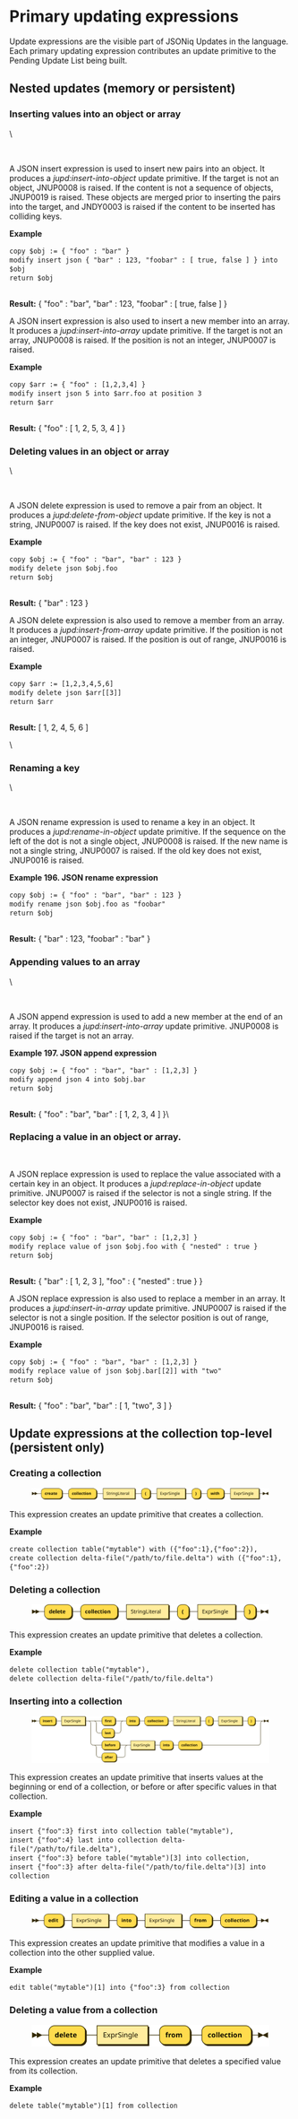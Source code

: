 # Primary updating expressions

Update expressions are the visible part of JSONiq Updates in the language. Each primary updating expression contributes an update primitive to the Pending Update List being built.

## Nested updates (memory or persistent)

### **Inserting values into an object or array**

\


<figure><img src="https://www.jsoniq.org/docs/JSONiq/webhelp/images/JSONInsertExpr.png" alt=""><figcaption></figcaption></figure>

A JSON insert expression is used to insert new pairs into an object. It produces a _jupd:insert-into-object_ update primitive. If the target is not an object, JNUP0008 is raised. If the content is not a sequence of objects, JNUP0019 is raised. These objects are merged prior to inserting the pairs into the target, and JNDY0003 is raised if the content to be inserted has colliding keys.

**Example**&#x20;

```
copy $obj := { "foo" : "bar" }
modify insert json { "bar" : 123, "foobar" : [ true, false ] } into $obj
return $obj
      
```

**Result:** { "foo" : "bar", "bar" : 123, "foobar" : \[ true, false ] }



A JSON insert expression is also used to insert a new member into an array. It produces a _jupd:insert-into-array_ update primitive. If the target is not an array, JNUP0008 is raised. If the position is not an integer, JNUP0007 is raised.

**Example**

```
copy $arr := { "foo" : [1,2,3,4] }
modify insert json 5 into $arr.foo at position 3
return $arr
      
```

**Result:** { "foo" : \[ 1, 2, 5, 3, 4 ] }

### **Deleting values in an object or array**

\


<figure><img src="https://www.jsoniq.org/docs/JSONiq/webhelp/images/JSONDeleteExpr.png" alt=""><figcaption></figcaption></figure>

A JSON delete expression is used to remove a pair from an object. It produces a _jupd:delete-from-object_ update primitive. If the key is not a string, JNUP0007 is raised. If the key does not exist, JNUP0016 is raised.

**Example**&#x20;

```
copy $obj := { "foo" : "bar", "bar" : 123 }
modify delete json $obj.foo
return $obj
      
```

**Result:** { "bar" : 123 }



A JSON delete expression is also used to remove a member from an array. It produces a _jupd:insert-from-array_ update primitive. If the position is not an integer, JNUP0007 is raised. If the position is out of range, JNUP0016 is raised.

**Example**&#x20;

```
copy $arr := [1,2,3,4,5,6]
modify delete json $arr[[3]]
return $arr
      
```

**Result:** \[ 1, 2, 4, 5, 6 ]

\


### **Renaming a key**

\


<figure><img src="https://www.jsoniq.org/docs/JSONiq/webhelp/images/JSONRenameExpr.png" alt=""><figcaption></figcaption></figure>

A JSON rename expression is used to rename a key in an object. It produces a _jupd:rename-in-object_ update primitive. If the sequence on the left of the dot is not a single object, JNUP0008 is raised. If the new name is not a single string, JNUP0007 is raised. If the old key does not exist, JNUP0016 is raised.

**Example 196. JSON rename expression**

```
copy $obj := { "foo" : "bar", "bar" : 123 }
modify rename json $obj.foo as "foobar"
return $obj
      
```

**Result:** { "bar" : 123, "foobar" : "bar" }

### **Appending values to an array**

\


<figure><img src="https://www.jsoniq.org/docs/JSONiq/webhelp/images/JSONAppendExpr.png" alt=""><figcaption></figcaption></figure>

A JSON append expression is used to add a new member at the end of an array. It produces a _jupd:insert-into-array_ update primitive. JNUP0008 is raised if the target is not an array.

**Example 197. JSON append expression**

```
copy $obj := { "foo" : "bar", "bar" : [1,2,3] }
modify append json 4 into $obj.bar
return $obj
      
```

**Result:** { "foo" : "bar", "bar" : \[ 1, 2, 3, 4 ] }\


### **Replacing a value in an object or array.** 

<figure><img src="https://www.jsoniq.org/docs/JSONiq/webhelp/images/JSONReplaceExpr.png" alt=""><figcaption></figcaption></figure>

A JSON replace expression is used to replace the value associated with a certain key in an object. It produces a _jupd:replace-in-object_ update primitive. JNUP0007 is raised if the selector is not a single string. If the selector key does not exist, JNUP0016 is raised.

**Example**&#x20;

```
copy $obj := { "foo" : "bar", "bar" : [1,2,3] }
modify replace value of json $obj.foo with { "nested" : true }
return $obj
      
```

**Result:** { "bar" : \[ 1, 2, 3 ], "foo" : { "nested" : true } }

A JSON replace expression is also used to replace a member in an array. It produces a _jupd:insert-in-array_ update primitive. JNUP0007 is raised if the selector is not a single position. If the selector position is out of range, JNUP0016 is raised.

**Example**

```
copy $obj := { "foo" : "bar", "bar" : [1,2,3] }
modify replace value of json $obj.bar[[2]] with "two"
return $obj
      
```

**Result:** { "foo" : "bar", "bar" : \[ 1, "two", 3 ] }

## Update expressions at the collection top-level (persistent only)

### Creating a collection

<figure><img src="../../.gitbook/assets/CreateCollectionExpr.svg" alt=""><figcaption></figcaption></figure>

This expression creates an update primitive that creates a collection.

**Example**&#x20;

```
create collection table("mytable") with ({"foo":1},{"foo":2}),
create collection delta-file("/path/to/file.delta") with ({"foo":1},{"foo":2})
```

### Deleting a collection

<figure><img src="../../.gitbook/assets/DeleteCollectionExpr (1).svg" alt=""><figcaption></figcaption></figure>

This expression creates an update primitive that deletes a collection.

**Example**&#x20;

```
delete collection table("mytable"),
delete collection delta-file("/path/to/file.delta")
```

### Inserting into a collection

<figure><img src="../../.gitbook/assets/InsertCollectionExpr.svg" alt=""><figcaption></figcaption></figure>

This expression creates an update primitive that inserts values at the beginning or end of a collection, or before or after specific values in that collection.

**Example**

```
insert {"foo":3} first into collection table("mytable"),
insert {"foo":4} last into collection delta-file("/path/to/file.delta"),
insert {"foo":3} before table("mytable")[3] into collection,
insert {"foo":3} after delta-file("/path/to/file.delta")[3] into collection
```

### Editing a value in a collection

<figure><img src="../../.gitbook/assets/EditCollectionExpr.svg" alt=""><figcaption></figcaption></figure>

This expression creates an update primitive that modifies a value in a collection into the other supplied value.

**Example**

```
edit table("mytable")[1] into {"foo":3} from collection
```

### Deleting a value from a collection

<figure><img src="../../.gitbook/assets/DeleteInCollectionExpr (2).svg" alt=""><figcaption></figcaption></figure>

This expression creates an update primitive that deletes a specified value from its collection.

**Example**

```
delete table("mytable")[1] from collection
```

